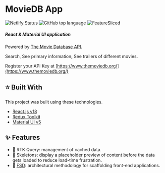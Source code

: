 # MovieDB App

[![Netlify Status](https://api.netlify.com/api/v1/badges/ad91f5bf-faa6-4570-b0fd-64d3d3a22ae0/deploy-status)](https://app.netlify.com/sites/astounding-kangaroo-d62298/deploys)
![GitHub top language](https://img.shields.io/github/languages/top/theobroma/movie-app-latest)
[![FeatureSliced](https://img.shields.io/badge/Powered%20by-%F0%9F%8D%B0%20Feature%20Sliced-%235c9cb5)](https://feature-sliced.design/)

##### React & Material UI application

Powered by [The Movie Database API](https://developers.themoviedb.org/3/getting-started/introduction).

Search, See primary information, See trailers of different movies.

Register your API Key at
[https://www.themoviedb.org/](https://www.themoviedb.org/)

## ⭐️ Built With

This project was built using these technologies.

- [React.js v18](https://reactjs.org/)
- [Redux Toolkit](https://redux-toolkit.js.org)
- [Material UI v5](https://mui.com/)

## ✨ Features

- 🌈 RTK Query: management of cached data.
- 💅 Skeletons: display a placeholder preview of content before the data gets loaded to reduce load-time frustration.
- 🚀 [FSD](https://feature-sliced.design/): architectural methodology for scaffolding front-end applications.
